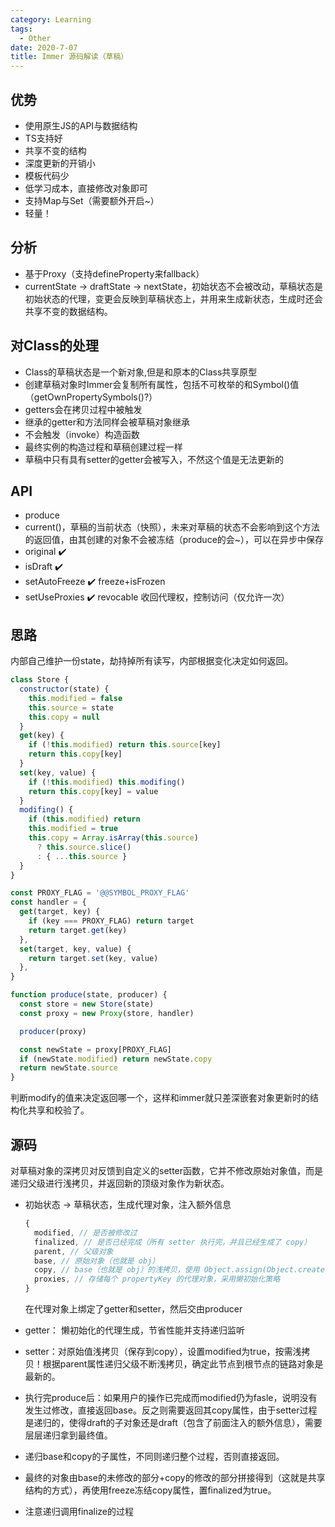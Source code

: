 ```yaml
---
category: Learning
tags:
  - Other
date: 2020-7-07
title: Immer 源码解读（草稿）
---
```


## 优势

- 使用原生JS的API与数据结构
- TS支持好
- 共享不变的结构
- 深度更新的开销小
- 模板代码少
- 低学习成本，直接修改对象即可
- 支持Map与Set（需要额外开启~）
- 轻量！



## 分析

- 基于Proxy（支持defineProperty来fallback）
- currentState -> draftState -> nextState，初始状态不会被改动，草稿状态是初始状态的代理，变更会反映到草稿状态上，并用来生成新状态，生成时还会共享不变的数据结构。



## 对Class的处理

- Class的草稿状态是一个新对象,但是和原本的Class共享原型
- 创建草稿对象时Immer会复制所有属性，包括不可枚举的和Symbol()值（getOwnPropertySymbols()?）
- getters会在拷贝过程中被触发
- 继承的getter和方法同样会被草稿对象继承
- 不会触发（invoke）构造函数
- 最终实例的构造过程和草稿创建过程一样
- 草稿中只有具有setter的getter会被写入，不然这个值是无法更新的



## API

- produce 
- current()，草稿的当前状态（快照），未来对草稿的状态不会影响到这个方法的返回值，由其创建的对象不会被冻结（produce的会~），可以在异步中保存
- original ✔️
- isDraft ✔️
- setAutoFreeze ✔️ freeze+isFrozen
- setUseProxies ✔️ revocable 收回代理权，控制访问（仅允许一次）





## 思路

内部自己维护一份state，劫持掉所有读写，内部根据变化决定如何返回。

```javascript
class Store {
  constructor(state) {
    this.modified = false
    this.source = state
    this.copy = null
  }
  get(key) {
    if (!this.modified) return this.source[key]
    return this.copy[key]
  }
  set(key, value) {
    if (!this.modified) this.modifing()
    return this.copy[key] = value
  }
  modifing() {
    if (this.modified) return
    this.modified = true
    this.copy = Array.isArray(this.source)
      ? this.source.slice()
      : { ...this.source }
  }
}

const PROXY_FLAG = '@@SYMBOL_PROXY_FLAG'
const handler = {
  get(target, key) {
    if (key === PROXY_FLAG) return target
    return target.get(key)
  },
  set(target, key, value) {
    return target.set(key, value)
  },
}

function produce(state, producer) {
  const store = new Store(state)
  const proxy = new Proxy(store, handler)

  producer(proxy)

  const newState = proxy[PROXY_FLAG]
  if (newState.modified) return newState.copy
  return newState.source
}
```

判断modify的值来决定返回哪一个，这样和immer就只差深嵌套对象更新时的结构化共享和校验了。



## 源码

对草稿对象的深拷贝对反馈到自定义的setter函数，它并不修改原始对象值，而是递归父级进行浅拷贝，并返回新的顶级对象作为新状态。



- 初始状态 -> 草稿状态，生成代理对象，注入额外信息

  ```js
  {
    modified, // 是否被修改过
    finalized, // 是否已经完成（所有 setter 执行完，并且已经生成了 copy）
    parent, // 父级对象
    base, // 原始对象（也就是 obj）
    copy, // base（也就是 obj）的浅拷贝，使用 Object.assign(Object.create(null), obj) 实现
    proxies, // 存储每个 propertyKey 的代理对象，采用懒初始化策略
  }
  ```

  在代理对象上绑定了getter和setter，然后交由producer

- getter： 懒初始化的代理生成，节省性能并支持递归监听

- setter：对原始值浅拷贝（保存到copy），设置modified为true，按需浅拷贝！根据parent属性递归父级不断浅拷贝，确定此节点到根节点的链路对象是最新的。

- 执行完produce后：如果用户的操作已完成而modified仍为fasle，说明没有发生过修改，直接返回base。反之则需要返回其copy属性，由于setter过程是递归的，使得draft的子对象还是draft（包含了前面注入的额外信息），需要层层递归拿到最终值。

- 递归base和copy的子属性，不同则递归整个过程，否则直接返回。

- 最终的对象由base的未修改的部分+copy的修改的部分拼接得到（这就是共享结构的方式），再使用freeze冻结copy属性，置finalized为true。

- 注意递归调用finalize的过程
